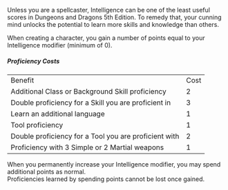 Unless you are a spellcaster, Intelligence can be one of the least useful scores in Dungeons and Dragons 5th Edition. To remedy that, your cunning mind unlocks the potential to learn more skills and knowledge than others.

When creating a character, you gain a number of points equal to your Intelligence modifier (minimum of 0).

##### Proficiency Costs

|   |   |
|---|---|
|Benefit|Cost|
|Additional Class or Background Skill proficiency|2|
|Double proficiency for a Skill you are proficient in|3|
|Learn an additional language|1|
|Tool proficiency|1|
|Double proficiency for a Tool you are proficient with|2|
|Proficiency with 3 Simple or 2 Martial weapons|1|

When you permanently increase your Intelligence modifier, you may spend additional points as normal.  
Proficiencies learned by spending points cannot be lost once gained.
